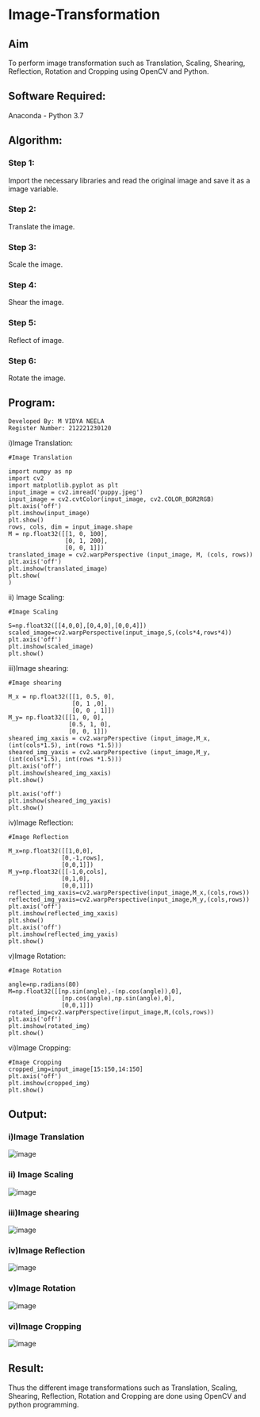 # Image-Transformation
## Aim
To perform image transformation such as Translation, Scaling, Shearing, Reflection, Rotation and Cropping using OpenCV and Python.

## Software Required:
Anaconda - Python 3.7

## Algorithm:
### Step 1:
Import the necessary libraries and read the original image and save it as a image variable.

### Step 2:
Translate the image.

### Step 3:
Scale the image.

### Step 4:
Shear the image.

### Step 5:
Reflect of image.

### Step 6:
Rotate the image.

## Program:
```
Developed By: M VIDYA NEELA
Register Number: 212221230120
```

i)Image Translation:

```
#Image Translation

import numpy as np
import cv2
import matplotlib.pyplot as plt
input_image = cv2.imread('puppy.jpeg')
input_image = cv2.cvtColor(input_image, cv2.COLOR_BGR2RGB)
plt.axis('off')
plt.imshow(input_image)
plt.show()
rows, cols, dim = input_image.shape
M = np.float32([[1, 0, 100],
                [0, 1, 200],
                [0, 0, 1]])
translated_image = cv2.warpPerspective (input_image, M, (cols, rows))
plt.axis('off')
plt.imshow(translated_image)
plt.show(
)
```

ii) Image Scaling:

  ```
  #Image Scaling

S=np.float32([[4,0,0],[0,4,0],[0,0,4]])
scaled_image=cv2.warpPerspective(input_image,S,(cols*4,rows*4))
plt.axis('off')
plt.imshow(scaled_image)
plt.show()
```


iii)Image shearing:

```
#Image shearing

M_x = np.float32([[1, 0.5, 0],
                  [0, 1 ,0],
                  [0, 0 , 1]])
M_y= np.float32([[1, 0, 0],
                 [0.5, 1, 0],
                 [0, 0, 1]])
sheared_img_xaxis = cv2.warpPerspective (input_image,M_x,(int(cols*1.5), int(rows *1.5))) 
sheared_img_yaxis = cv2.warpPerspective (input_image,M_y, (int(cols*1.5), int(rows *1.5)))
plt.axis('off')
plt.imshow(sheared_img_xaxis)
plt.show()

plt.axis('off')
plt.imshow(sheared_img_yaxis)
plt.show()
```


iv)Image Reflection:

```
#Image Reflection

M_x=np.float32([[1,0,0],
               [0,-1,rows],
               [0,0,1]])
M_y=np.float32([[-1,0,cols],
               [0,1,0],
               [0,0,1]])
reflected_img_xaxis=cv2.warpPerspective(input_image,M_x,(cols,rows))
reflected_img_yaxis=cv2.warpPerspective(input_image,M_y,(cols,rows))
plt.axis('off')
plt.imshow(reflected_img_xaxis)
plt.show()
plt.axis('off')
plt.imshow(reflected_img_yaxis)
plt.show()
```


v)Image Rotation:

```
#Image Rotation

angle=np.radians(80)
M=np.float32([[np.sin(angle),-(np.cos(angle)),0],
               [np.cos(angle),np.sin(angle),0],
               [0,0,1]])
rotated_img=cv2.warpPerspective(input_image,M,(cols,rows))
plt.axis('off')
plt.imshow(rotated_img)
plt.show()
```


vi)Image Cropping:

```
#Image Cropping
cropped_img=input_image[15:150,14:150]
plt.axis('off')
plt.imshow(cropped_img)
plt.show()
```


## Output:
### i)Image Translation

![image](https://user-images.githubusercontent.com/94169318/231787694-d257e602-b927-4627-aea9-a503c9073735.png)


### ii) Image Scaling

![image](https://user-images.githubusercontent.com/94169318/231787797-aa4f2ea1-b589-4c77-a40b-8dff6ca960ba.png)


### iii)Image shearing

![image](https://user-images.githubusercontent.com/94169318/231787907-f41e66b0-4b05-4538-b104-8b3678c6a527.png)


### iv)Image Reflection

![image](https://user-images.githubusercontent.com/94169318/231788033-3bfb740a-efdf-46d1-85c8-425094aa7c14.png)



### v)Image Rotation

![image](https://user-images.githubusercontent.com/94169318/231788450-5b321442-c794-4fe4-aeaf-72556a294318.png)


### vi)Image Cropping

![image](https://user-images.githubusercontent.com/94169318/231788561-faf8e39e-bebc-46fc-aa38-64e89522d28e.png)





## Result: 

Thus the different image transformations such as Translation, Scaling, Shearing, Reflection, Rotation and Cropping are done using OpenCV and python programming.
